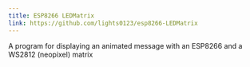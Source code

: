 ```yaml
---
title: ESP8266 LEDMatrix
link: https://github.com/lights0123/esp8266-LEDMatrix
---
```

A program for displaying an animated message with an ESP8266 and a WS2812 (neopixel) matrix
